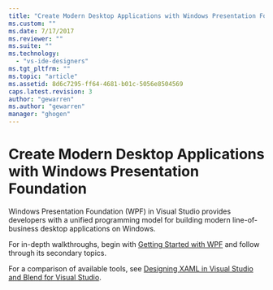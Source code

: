 ```yaml
---
title: "Create Modern Desktop Applications with Windows Presentation Foundation | Microsoft Docs"
ms.custom: ""
ms.date: 7/17/2017
ms.reviewer: ""
ms.suite: ""
ms.technology: 
  - "vs-ide-designers"
ms.tgt_pltfrm: ""
ms.topic: "article"
ms.assetid: 8d6c7295-ff64-4681-b01c-5056e8504569
caps.latest.revision: 3
author: "gewarren"
ms.author: "gewarren"
manager: "ghogen"
---
```

# Create Modern Desktop Applications with Windows Presentation Foundation

Windows Presentation Foundation (WPF) in Visual Studio provides developers with a unified programming model for building modern line-of-business desktop applications on Windows.  

For in-depth walkthroughs, begin with [Getting Started with WPF](../designers/getting-started-with-wpf.md) and follow through its secondary topics.

For a comparison of available tools, see [Designing XAML in Visual Studio and Blend for Visual Studio](../designers/designing-xaml-in-visual-studio.md).